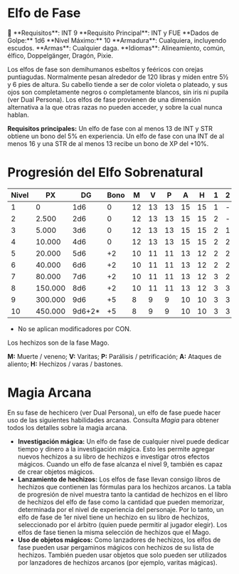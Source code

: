 # Elfo de Fase

<aside>
📖 **Requisitos**: INT 9
**Requisito Principal**: INT y FUE
**Dados de Golpe:** 1d6
**Nivel Máximo:** 10
**Armadura**: Cualquiera, incluyendo escudos.
**Armas**: Cualquier daga.
**Idiomas**: Alineamiento, común, élfico, Doppelgänger, Dragón, Pixie.

</aside>

Los elfos de fase son demihumanos esbeltos y feéricos con orejas puntiagudas. Normalmente pesan alrededor de 120 libras y miden entre 5½ y 6 pies de altura. Su cabello tiende a ser de color violeta o plateado, y sus ojos son completamente negros o completamente blancos, sin iris ni pupila (ver Dual Persona). Los elfos de fase provienen de una dimensión alternativa a la que otras razas no pueden acceder, y sobre la cual nunca hablan.

**Requisitos principales:** Un elfo de fase con al menos 13 de INT y STR obtiene un bono del 5% en experiencia. Un elfo de fase con una INT de al menos 16 y una STR de al menos 13 recibe un bono de XP del +10%.

# Progresión del Elfo Sobrenatural

| Nivel | PX | DG | Bono | M | V | P | A | H | 1 | 2 | 3 | 4 | 5 |
| --- | --- | --- | --- | --- | --- | --- | --- | --- | --- | --- | --- | --- | --- |
| 1 | 0 | 1d6 | 0 | 12 | 13 | 13 | 15 | 15 | 1 | - | - | - | - |
| 2 | 2.500 | 2d6 | 0 | 12 | 13 | 13 | 15 | 15 | 2 | - | - | - | - |
| 3 | 5.000 | 3d6 | 0 | 12 | 13 | 13 | 15 | 15 | 2 | 1 | - | - | - |
| 4 | 10.000 | 4d6 | 0 | 12 | 13 | 13 | 15 | 15 | 2 | 2 | - | - | - |
| 5 | 20.000 | 5d6 | +2 | 10 | 11 | 11 | 13 | 12 | 2 | 2 | 1 | - | - |
| 6 | 40.000 | 6d6 | +2 | 10 | 11 | 11 | 13 | 12 | 2 | 2 | 2 | - | - |
| 7 | 80.000 | 7d6 | +2 | 10 | 11 | 11 | 13 | 12 | 3 | 2 | 2 | 1 | - |
| 8 | 150.000 | 8d6 | +2 | 10 | 11 | 11 | 13 | 12 | 3 | 3 | 2 | 2 | - |
| 9 | 300.000 | 9d6 | +5 | 8 | 9 | 9 | 10 | 10 | 3 | 3 | 3 | 2 | 1 |
| 10 | 450.000 | 9d6+2* | +5 | 8 | 9 | 9 | 10 | 10 | 3 | 3 | 3 | 3 | 2 |

* No se aplican modificadores por CON.

Los hechizos son de la fase Mago.

**M:** Muerte / veneno; **V:** Varitas; **P:** Parálisis / petrificación; **A:** Ataques de aliento; **H:** Hechizos / varas / bastones.

# Magia Arcana

En su fase de hechicero (ver Dual Persona), un elfo de fase puede hacer uso de las siguientes habilidades arcanas. Consulta *Magia* para obtener todos los detalles sobre la magia arcana.

- **Investigación mágica:** Un elfo de fase de cualquier nivel puede dedicar tiempo y dinero a la investigación mágica. Esto les permite agregar nuevos hechizos a su libro de hechizos e investigar otros efectos mágicos. Cuando un elfo de fase alcanza el nivel 9, también es capaz de crear objetos mágicos.
- **Lanzamiento de hechizos:** Los elfos de fase llevan consigo libros de hechizos que contienen las fórmulas para los hechizos arcanos. La tabla de progresión de nivel muestra tanto la cantidad de hechizos en el libro de hechizos del elfo de fase como la cantidad que pueden memorizar, determinada por el nivel de experiencia del personaje. Por lo tanto, un elfo de fase de 1er nivel tiene un hechizo en su libro de hechizos, seleccionado por el árbitro (quien puede permitir al jugador elegir). Los elfos de fase tienen la misma selección de hechizos que el Mago.
- **Uso de objetos mágicos:** Como lanzadores de hechizos, los elfos de fase pueden usar pergaminos mágicos con hechizos de su lista de hechizos. También pueden usar objetos que solo pueden ser utilizados por lanzadores de hechizos arcanos (por ejemplo, varitas mágicas).